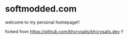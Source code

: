 # softmodded.com

welcome to my personal homepage!!  
  
  
forked from https://github.com/khcrysalis/khcrysalis.dev !!